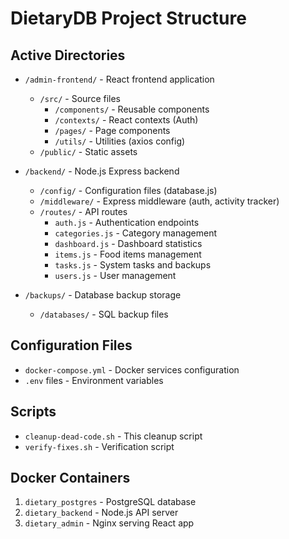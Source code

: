 # DietaryDB Project Structure

## Active Directories
- `/admin-frontend/` - React frontend application
  - `/src/` - Source files
    - `/components/` - Reusable components
    - `/contexts/` - React contexts (Auth)
    - `/pages/` - Page components
    - `/utils/` - Utilities (axios config)
  - `/public/` - Static assets

- `/backend/` - Node.js Express backend
  - `/config/` - Configuration files (database.js)
  - `/middleware/` - Express middleware (auth, activity tracker)
  - `/routes/` - API routes
    - `auth.js` - Authentication endpoints
    - `categories.js` - Category management
    - `dashboard.js` - Dashboard statistics
    - `items.js` - Food items management
    - `tasks.js` - System tasks and backups
    - `users.js` - User management

- `/backups/` - Database backup storage
  - `/databases/` - SQL backup files

## Configuration Files
- `docker-compose.yml` - Docker services configuration
- `.env` files - Environment variables

## Scripts
- `cleanup-dead-code.sh` - This cleanup script
- `verify-fixes.sh` - Verification script

## Docker Containers
1. `dietary_postgres` - PostgreSQL database
2. `dietary_backend` - Node.js API server
3. `dietary_admin` - Nginx serving React app
